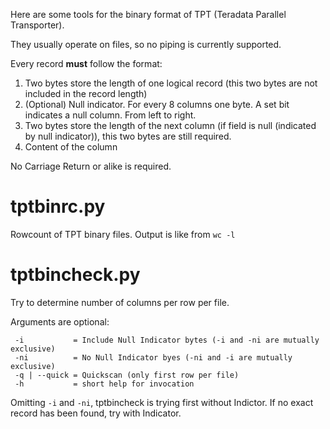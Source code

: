 Here are some tools for the binary format of TPT (Teradata Parallel Transporter).

They usually operate on files, so no piping is currently supported.

Every record **must** follow the format:

1. Two bytes store the length of one logical record (this two bytes are not included in the record length)
2. (Optional) Null indicator. For every 8 columns one byte. A set bit indicates a null column. From left to right.
3. Two bytes store the length of the next column (if field is null (indicated by null indicator)), this two bytes are still required.
4. Content of the column

No Carriage Return or alike is required.

# tptbinrc.py

Rowcount of TPT binary files. Output is like from `wc -l`

# tptbincheck.py

Try to determine number of columns per row per file.

Arguments are optional:
```
 -i           = Include Null Indicator bytes (-i and -ni are mutually exclusive)
 -ni          = No Null Indicator byes (-ni and -i are mutually exclusive)
 -q | --quick = Quickscan (only first row per file)
 -h           = short help for invocation
```
Omitting ```-i``` and ```-ni```, tptbincheck is trying first without Indictor. If no exact record has been found, try with Indicator.
